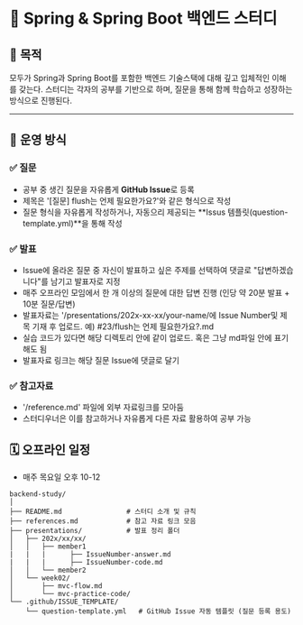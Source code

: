 # 🌱 Spring & Spring Boot 백엔드 스터디

## 🎯 목적
모두가 Spring과 Spring Boot를 포함한 백엔드 기술스택에 대해 깊고 입체적인 이해를 갖는다. 
스터디는 각자의 공부를 기반으로 하며, 질문을 통해 함께 학습하고 성장하는 방식으로 진행된다.

---
## 🧩 운영 방식

### ✅ 질문
- 공부 중 생긴 질문을 자유롭게 **GitHub Issue**로 등록
- 제목은 '[질문] flush는 언제 필요한가요?'와 같은 형식으로 작성
- 질문 형식을 자유롭게 작성하거나, 자동으리 제공되는 **Issus 템플릿(question-template.yml)**을 통해 작성

### ✅ 발표
- Issue에 올라온 질문 중 자신이 발표하고 싶은 주제를 선택하여 댓글로 "답변하겠습니다"를 남기고 발표자로 지정
- 매주 오프라인 모임에서 한 개 이상의 질문에 대한 답변 진행 (인당 약 20분 발표 + 10분 질문/답변)
- 발표자료는 '/presentations/202x-xx-xx/your-name/에 Issue Number및 제목 기재 후 업로드. 예) #23/flush는 언제 필요한가요?.md
- 실습 코드가 있다면 해당 디렉토리 안에 같이 업로드. 혹은 그냥 md파일 안에 표기해도 됨
- 발표자료 링크는 해당 질문 Issue에 댓글로 달기

### ✅ 참고자료
- '/reference.md' 파일에 외부 자료링크를 모아둠
- 스터디우너은 이를 참고하거나 자유롭게 다른 자료 활용하여 공부 가능

## 🗓️ 오프라인 일정
- 매주 목요일 오후 10-12
```
backend-study/
│
├── README.md                # 스터디 소개 및 규칙
├── references.md            # 참고 자료 링크 모음
├── presentations/           # 발표 정리 폴더
│   ├── 202x/xx/xx/
│   │   ├── member1
|   |   |      ├── IssueNumber-answer.md
|   |   |      ├── IssueNumber-code.md
│   │   └── member2
│   └── week02/
│       ├── mvc-flow.md
│       └── mvc-practice-code/
└── .github/ISSUE_TEMPLATE/
    └── question-template.yml   # GitHub Issue 자동 템플릿 (질문 등록 용도)
```
